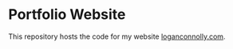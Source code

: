 # Portfolio Website

This repository hosts the code for my website [loganconnolly.com](https://loganconnolly.com).